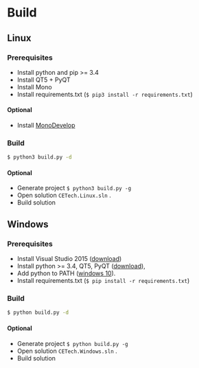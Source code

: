 # Build

## Linux

### Prerequisites

* Install python and pip >= 3.4
* Install QT5 + PyQT
* Install Mono
* Install requirements.txt (```$ pip3 install -r requirements.txt```)

#### Optional

* Install [MonoDevelop](http://www.monodevelop.com/)


### Build

```bash
$ python3 build.py -d
```

#### Optional

* Generate project ```$ python3 build.py -g```
* Open solution ```CETech.Linux.sln``` .
* Build solution

## Windows

### Prerequisites

* Install Visual Studio 2015 ([download](https://www.visualstudio.com/downloads/download-visual-studio-vs.aspx))
* Install python >= 3.4, QT5, PyQT ([download](https://www.riverbankcomputing.com/software/pyqt/download5)),
* Add python to PATH ([windows 10](http://superuser.com/a/949577)).
* Install requirements.txt (```$ pip install -r requirements.txt```)

### Build

```bash
$ python build.py -d
```

#### Optional

* Generate project ```$ python build.py -g```
* Open solution ```CETech.Windows.sln``` .
* Build solution